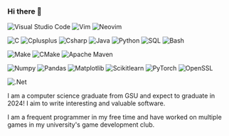 ### Hi there 👋

<!--
**tSigler2/tSigler2** is a ✨ _special_ ✨ repository because its `README.md` (this file) appears on your GitHub profile.

Here are some ideas to get you started:

- 🔭 I’m currently working on ...
- 🌱 I’m currently learning ...
- 👯 I’m looking to collaborate on ...
- 🤔 I’m looking for help with ...
- 💬 Ask me about ...
- 📫 How to reach me: ...
- 😄 Pronouns: ...
- ⚡ Fun fact: ...
-->
![Visual Studio Code](https://img.shields.io/badge/Visual%20Studio%20Code-blue?style=for-the-badge&logo=visual%20studio%20code) ![Vim](https://img.shields.io/badge/Vim-gray?style=for-the-badge&logo=vim) ![Neovim](https://img.shields.io/badge/Neovim-gray?style=for-the-badge&logo=neovim)

![C](https://img.shields.io/badge/C-gray?style=for-the-badge&logo=C) ![Cplusplus](https://img.shields.io/badge/C%2B%2B-blue?style=for-the-badge&logo=c%2B%2B) ![Csharp](https://img.shields.io/badge/c%23-purple?style=for-the-badge&logo=csharp) ![Java](https://img.shields.io/badge/java-orange?style=for-the-badge&logo=java) ![Python](https://img.shields.io/badge/python-lightblue?style=for-the-badge&logo=python) ![SQL](https://img.shields.io/badge/Sql-yellow?style=for-the-badge&logo=sql) ![Bash](https://img.shields.io/badge/bash-gray?style=for-the-badge&logo=bash)

![Make](https://img.shields.io/badge/Make-gray?style=for-the-badge&logo=make) ![CMake](https://img.shields.io/badge/CMake-gray?style=for-the-badge&logo=cmake) ![Apache Maven](https://img.shields.io/badge/Apache%20Maven-red?style=for-the-badge&logo=Apache%20Maven)

![Numpy](https://img.shields.io/badge/Numpy-blue?style=for-the-badge&logo=numpy) ![Pandas](https://img.shields.io/badge/pandas-yellow?style=for-the-badge&logo=pandas) ![Matplotlib](https://img.shields.io/badge/matplotlib-lightblue?style=for-the-badge&logo=matplotlib) ![Scikitlearn](https://img.shields.io/badge/scikitlearn-white?style=for-the-badge&logo=scikitlearn) ![PyTorch](https://img.shields.io/badge/pytorch-darkgreen?style=for-the-badge&logo=PyTorch) ![OpenSSL](https://img.shields.io/badge/Openssl-black?style=for-the-badge&logo=openssl)

![.Net](https://img.shields.io/badge/.net-purple?style=for-the-badge&logo=dotnet)

I am a computer science graduate from GSU and expect to graduate in 2024! I aim to write interesting and valuable software.

I am a frequent programmer in my free time and have worked on multiple games in my university's game development club.

